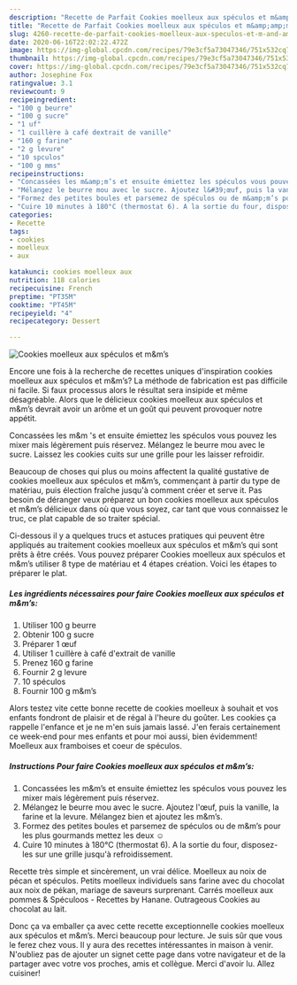 ```yaml
---
description: "Recette de Parfait Cookies moelleux aux spéculos et m&amp;amp;m’s"
title: "Recette de Parfait Cookies moelleux aux spéculos et m&amp;amp;m’s"
slug: 4260-recette-de-parfait-cookies-moelleux-aux-speculos-et-m-and-amp-ms
date: 2020-06-16T22:02:22.472Z
image: https://img-global.cpcdn.com/recipes/79e3cf5a73047346/751x532cq70/cookies-moelleux-aux-speculos-et-mms-photo-principale-de-la-recette.jpg
thumbnail: https://img-global.cpcdn.com/recipes/79e3cf5a73047346/751x532cq70/cookies-moelleux-aux-speculos-et-mms-photo-principale-de-la-recette.jpg
cover: https://img-global.cpcdn.com/recipes/79e3cf5a73047346/751x532cq70/cookies-moelleux-aux-speculos-et-mms-photo-principale-de-la-recette.jpg
author: Josephine Fox
ratingvalue: 3.1
reviewcount: 9
recipeingredient:
- "100 g beurre"
- "100 g sucre"
- "1 uf"
- "1 cuillère à café dextrait de vanille"
- "160 g farine"
- "2 g levure"
- "10 spculos"
- "100 g mms"
recipeinstructions:
- "Concassées les m&amp;m’s et ensuite émiettez les spéculos vous pouvez les mixer mais légèrement puis réservez."
- "Mélangez le beurre mou avec le sucre. Ajoutez l&#39;œuf, puis la vanille, la farine et la levure. Mélangez bien et ajoutez les m&amp;m’s."
- "Formez des petites boules et parsemez de spéculos ou de m&amp;m’s pour les plus gourmands mettez les deux ☺️"
- "Cuire 10 minutes à 180°C (thermostat 6). A la sortie du four, disposez-les sur une grille jusqu&#39;à refroidissement."
categories:
- Recette
tags:
- cookies
- moelleux
- aux

katakunci: cookies moelleux aux 
nutrition: 118 calories
recipecuisine: French
preptime: "PT35M"
cooktime: "PT45M"
recipeyield: "4"
recipecategory: Dessert

---
```



![Cookies moelleux aux spéculos et m&amp;m’s](https://img-global.cpcdn.com/recipes/79e3cf5a73047346/751x532cq70/cookies-moelleux-aux-speculos-et-mms-photo-principale-de-la-recette.jpg)

Encore une fois à la recherche de recettes uniques d'inspiration cookies moelleux aux spéculos et m&amp;m’s? La méthode de fabrication est pas difficile ni facile. Si faux processus alors le résultat sera insipide et même désagréable. Alors que le délicieux cookies moelleux aux spéculos et m&amp;m’s devrait avoir un arôme et un goût qui peuvent provoquer notre appétit.

Concassées les m&amp;m &#39;s et ensuite émiettez les spéculos vous pouvez les mixer mais légèrement puis réservez. Mélangez le beurre mou avec le sucre. Laissez les cookies cuits sur une grille pour les laisser refroidir.

Beaucoup de choses qui plus ou moins affectent la qualité gustative de cookies moelleux aux spéculos et m&amp;m’s, commençant à partir du type de matériau, puis élection fraîche jusqu'à comment créer et serve it. Pas besoin de déranger veux préparez un bon cookies moelleux aux spéculos et m&amp;m’s délicieux dans où que vous soyez, car tant que vous connaissez le truc, ce plat capable de so traiter spécial.


Ci-dessous il y a quelques trucs et astuces pratiques qui peuvent être appliqués au traitement cookies moelleux aux spéculos et m&amp;m’s qui sont prêts à être créés. Vous pouvez préparer Cookies moelleux aux spéculos et m&amp;m’s utiliser 8 type de matériau et 4 étapes création. Voici les étapes to préparer le plat.

<!--inarticleads1-->

##### Les ingrédients nécessaires pour faire Cookies moelleux aux spéculos et m&amp;m’s:

1. Utiliser 100 g beurre
1. Obtenir 100 g sucre
1. Préparer 1 œuf
1. Utiliser 1 cuillère à café d&#39;extrait de vanille
1. Prenez 160 g farine
1. Fournir 2 g levure
1.  10 spéculos
1. Fournir 100 g m&amp;m’s


Alors testez vite cette bonne recette de cookies moelleux à souhait et vos enfants fondront de plaisir et de régal à l&#39;heure du goûter. Les cookies ça rappelle l&#39;enfance et je ne m&#39;en suis jamais lassé. J&#39;en ferais certainement ce week-end pour mes enfants et pour moi aussi, bien évidemment! Moelleux aux framboises et coeur de spéculos. 

<!--inarticleads2-->

##### Instructions Pour faire Cookies moelleux aux spéculos et m&amp;m’s:

1. Concassées les m&amp;m’s et ensuite émiettez les spéculos vous pouvez les mixer mais légèrement puis réservez.
1. Mélangez le beurre mou avec le sucre. Ajoutez l&#39;œuf, puis la vanille, la farine et la levure. Mélangez bien et ajoutez les m&amp;m’s.
1. Formez des petites boules et parsemez de spéculos ou de m&amp;m’s pour les plus gourmands mettez les deux ☺️
1. Cuire 10 minutes à 180°C (thermostat 6). A la sortie du four, disposez-les sur une grille jusqu&#39;à refroidissement.


Recette très simple et sincèrement, un vrai délice. Moelleux au noix de pécan et spéculos. Petits moelleux individuels sans farine avec du chocolat aux noix de pékan, mariage de saveurs surprenant. Carrés moelleux aux pommes &amp; Spéculoos - Recettes by Hanane. Outrageous Cookies au chocolat au lait. 


Donc ça va emballer ça avec cette recette exceptionnelle cookies moelleux aux spéculos et m&amp;m’s. Merci beaucoup pour lecture. Je suis sûr que vous le ferez chez vous. Il y aura des recettes  intéressantes in maison à venir. N'oubliez pas de ajouter un signet cette page dans votre navigateur et de la partager avec votre vos proches, amis et collègue. Merci d'avoir lu. Allez cuisiner!

